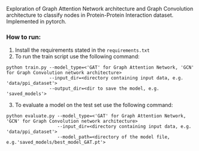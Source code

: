 Exploration of Graph Attention Network architecture and Graph Convolution architecture 
to classify nodes in Protein-Protein Interaction dataset.  
Implemented in pytorch.  

### How to run:
1. Install the requirements stated in the `requirements.txt`
2. To run the train script use the following command:
```
python train.py --model_type=<'GAT' for Graph Attention Network, 'GCN' for Graph Convolution network architecture>  
                --input_dir=<directory containing input data, e.g. 'data/ppi_dataset'>  
                --output_dir=<dir to save the model, e.g. 'saved_models'>
```  
3. To evaluate a model on the test set use the following command:
```
python evaluate.py --model_type=<'GAT' for Graph Attention Network, 'GCN' for Graph Convolution network architecture>  
                   --input_dir=<directory containing input data, e.g. 'data/ppi_dataset'>  
                   --model_path=<directory of the model file, e.g.'saved_models/best_model_GAT.pt'>
```
